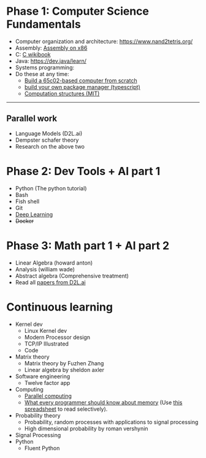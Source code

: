 # Phase 1: Computer Science Fundamentals
- Computer organization and architecture: https://www.nand2tetris.org/
- Assembly: [Assembly on x86](https://www.youtube.com/playlist?list=PL2EF13wm-hWCoj6tUBGUmrkJmH1972dBB)
- C: [C wikibook](https://en.wikibooks.org/wiki/C_Programming)
- Java: https://dev.java/learn/
- Systems programming: 
- Do these at any time: 
	- [Build a 65c02-based computer from scratch](https://youtube.com/playlist?list=PLowKtXNTBypFbtuVMUVXNR0z1mu7dp7eH&si=P5kDVm81F_Sl0Ey7)
	- [build your own package manager (typescript)](https://github.com/g-plane/tiny-package-manager)
	- [Computation structures (MIT)](https://ocw.mit.edu/ans7870/6/6.005/s16/)
___ 
## Parallel work
- Language Models (D2L.ai)
- Dempster schafer theory
- Research on the above two
# Phase 2: Dev Tools + AI part 1
- Python (The python tutorial)
- Bash 
- Fish shell
- Git
- [Deep Learning](https://d2l.ai/)
- ~~Docker~~
# Phase 3: Math part 1 + AI part 2
- Linear Algebra (howard anton)
- Analysis (william wade)
- Abstract algebra (Comprehensive treatment)
- Read all [papers from D2L.ai](https://d2l.ai/chapter_references/zreferences.html)

# Continuous learning
- Kernel dev
	- Linux Kernel dev
	- Modern Processor design
	- TCP/IP Illustrated
	- Code
- Matrix theory
	- Matrix theory by Fuzhen Zhang
	- Linear algebra by sheldon axler
- Software engineering
	- Twelve factor app
- Computing
	- [Parallel computing](https://www.youtube.com/playlist?list=PLoROMvodv4rMp7MTFr4hQsDEcX7Bx6Odp)
	- [What every programmer should know about memory](https://people.freebsd.org/~lstewart/articles/cpumemory.pdf) (Use [this spreadsheet](https://docs.google.com/spreadsheets/d/145RvpkXPHngCk-VL-F5otTAlWMJ04OhPl2zks7_HwRI/edit?pli=1&gid=0#gid=0) to read selectively).
- Probability theory
	- Probability, random processes with applications to signal processing
	- High dimensional probability by roman vershynin
- Signal Processing
- Python
	- Fluent Python
